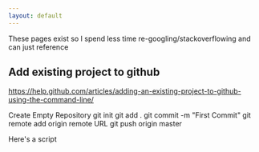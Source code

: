 ```yaml
---
layout: default
---
```

 
These pages exist so I spend less time re-googling/stackoverflowing and can just reference


## Add existing project to github
https://help.github.com/articles/adding-an-existing-project-to-github-using-the-command-line/

Create Empty Repository
git init
git add .
git commit -m "First Commit"
git remote add origin remote URL
git push origin master

Here's a script

